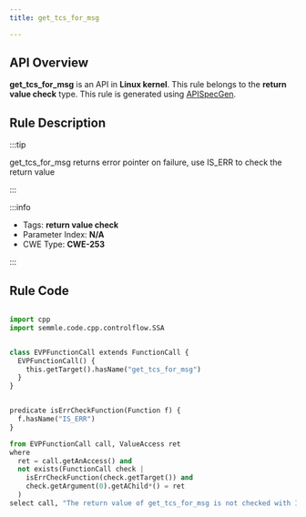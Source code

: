 ```yaml
---
title: get_tcs_for_msg

---
```



## API Overview
**get_tcs_for_msg** is an API in **Linux kernel**. This rule belongs to the **return value check** type. This rule is generated using [APISpecGen](../../tools/APISpecGen).
## Rule Description

:::tip

get_tcs_for_msg returns error pointer on failure, use IS_ERR to check the return value

:::

:::info

- Tags: **return value check**
- Parameter Index: **N/A**
- CWE Type: **CWE-253**

:::

## Rule Code
```python

import cpp
import semmle.code.cpp.controlflow.SSA


class EVPFunctionCall extends FunctionCall {
  EVPFunctionCall() {
    this.getTarget().hasName("get_tcs_for_msg")
  }
}


predicate isErrCheckFunction(Function f) {
  f.hasName("IS_ERR") 
}

from EVPFunctionCall call, ValueAccess ret
where
  ret = call.getAnAccess() and
  not exists(FunctionCall check |
    isErrCheckFunction(check.getTarget()) and
    check.getArgument(0).getAChild*() = ret
  )
select call, "The return value of get_tcs_for_msg is not checked with IS_ERR."
    
```